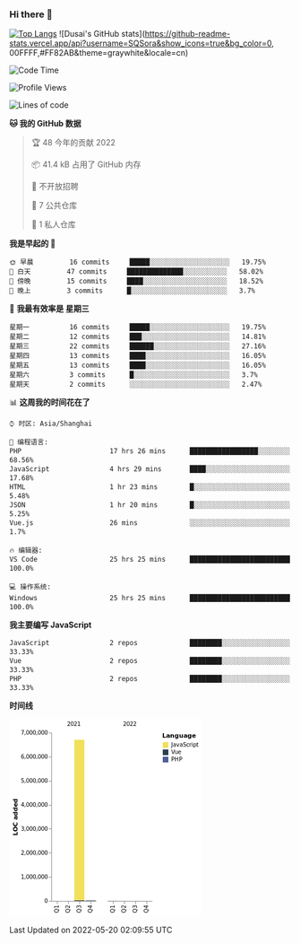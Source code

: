 ### Hi there 👋

<!--
**SQSora/SQSora** is a ✨ _special_ ✨ repository because its `README.md` (this file) appears on your GitHub profile.

Here are some ideas to get you started:

- 🔭 I’m currently working on ...
- 🌱 I’m currently learning ...
- 👯 I’m looking to collaborate on ...
- 🤔 I’m looking for help with ...
- 💬 Ask me about ...
- 📫 How to reach me: ...
- 😄 Pronouns: ...
- ⚡ Fun fact: ...
-->
[![Top Langs](https://github-readme-stats.vercel.app/api/top-langs/?username=anuraghazra&layout=compact)](https://github.com/anuraghazra/github-readme-stats)
![Dusai's GitHub stats](https://github-readme-stats.vercel.app/api?username=SQSora&show_icons=true&bg_color=0,	00FFFF,#FF82AB&theme=graywhite&locale=cn)

<!--START_SECTION:waka-->
![Code Time](http://img.shields.io/badge/Code%20Time-195%20hrs%2051%20mins-blue)

![Profile Views](http://img.shields.io/badge/%E4%B8%AA%E4%BA%BA%E5%B0%81%E9%9D%A2%E8%A7%82%E7%9C%8B%E6%AC%A1%E6%95%B0-244-blue)

![Lines of code](https://img.shields.io/badge/%E4%BB%8E%E3%80%8C%E4%BD%A0%E5%A5%BD%E4%B8%96%E7%95%8C%E3%80%8D%E6%88%91%E5%B7%B2%E7%BB%8F%E5%86%99%E4%BA%86-7%20Million%20%E8%A1%8C%E4%BB%A3%E7%A0%81-blue)

**🐱 我的 GitHub 数据** 

> 🏆 48 今年的贡献 2022
 > 
> 📦 41.4 kB 占用了 GitHub 内存 
 > 
> 🚫 不开放招聘
 > 
> 📜 7 公共仓库 
 > 
> 🔑 1 私人仓库 
 > 
**我是早起的 🐤** 

```text
🌞 早晨         16 commits     █████░░░░░░░░░░░░░░░░░░░░   19.75% 
🌆 白天         47 commits     ██████████████░░░░░░░░░░░   58.02% 
🌃 傍晚         15 commits     ████░░░░░░░░░░░░░░░░░░░░░   18.52% 
🌙 晚上         3 commits      █░░░░░░░░░░░░░░░░░░░░░░░░   3.7%

```
📅 **我最有效率是 星期三** 

```text
星期一          16 commits     █████░░░░░░░░░░░░░░░░░░░░   19.75% 
星期二          12 commits     ███░░░░░░░░░░░░░░░░░░░░░░   14.81% 
星期三          22 commits     ██████░░░░░░░░░░░░░░░░░░░   27.16% 
星期四          13 commits     ████░░░░░░░░░░░░░░░░░░░░░   16.05% 
星期五          13 commits     ████░░░░░░░░░░░░░░░░░░░░░   16.05% 
星期六          3 commits      █░░░░░░░░░░░░░░░░░░░░░░░░   3.7% 
星期天          2 commits      ░░░░░░░░░░░░░░░░░░░░░░░░░   2.47%

```


📊 **这周我的时间花在了** 

```text
⌚︎ 时区: Asia/Shanghai

💬 编程语言: 
PHP                      17 hrs 26 mins      █████████████████░░░░░░░░   68.56% 
JavaScript               4 hrs 29 mins       ████░░░░░░░░░░░░░░░░░░░░░   17.68% 
HTML                     1 hr 23 mins        █░░░░░░░░░░░░░░░░░░░░░░░░   5.48% 
JSON                     1 hr 20 mins        █░░░░░░░░░░░░░░░░░░░░░░░░   5.25% 
Vue.js                   26 mins             ░░░░░░░░░░░░░░░░░░░░░░░░░   1.7%

🔥 编辑器: 
VS Code                  25 hrs 25 mins      █████████████████████████   100.0%

💻 操作系统: 
Windows                  25 hrs 25 mins      █████████████████████████   100.0%

```

**我主要编写 JavaScript** 

```text
JavaScript               2 repos             ████████░░░░░░░░░░░░░░░░░   33.33% 
Vue                      2 repos             ████████░░░░░░░░░░░░░░░░░   33.33% 
PHP                      2 repos             ████████░░░░░░░░░░░░░░░░░   33.33%

```


**时间线**

![Chart not found](https://raw.githubusercontent.com/SQSora/SQSora/main/charts/bar_graph.png) 


 Last Updated on 2022-05-20 02:09:55 UTC
<!--END_SECTION:waka-->
